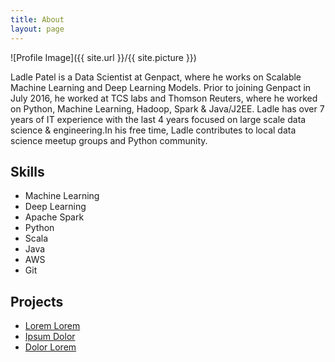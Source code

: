 ```yaml
---
title: About
layout: page
---
```

![Profile Image]({{ site.url }}/{{ site.picture }})

<p>Ladle Patel is a Data Scientist at Genpact, where he works on Scalable Machine Learning and Deep Learning Models. Prior to joining Genpact in July 2016, he worked at TCS labs and Thomson Reuters, where he worked on Python, Machine Learning, Hadoop, Spark & Java/J2EE.
Ladle has over 7 years of IT experience with the last 4 years focused on large scale data science & engineering.In his free time, Ladle contributes to local data science meetup groups and Python community.</p>

<h2>Skills</h2>

<ul class="skill-list">
	<li>Machine Learning</li>
	<li>Deep Learning</li>
	<li>Apache Spark</li>
	<li>Python</li>
	<li>Scala</li>
	<li>Java</li>
	<li>AWS</li>
	<li>Git</li>
</ul>

<h2>Projects</h2>

<ul>
	<li><a href="https://github.com/">Lorem Lorem</a></li>
	<li><a href="https://github.com/">Ipsum Dolor</a></li>
	<li><a href="https://github.com/">Dolor Lorem</a></li>
</ul>

